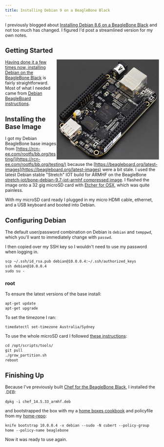 ```yaml
---
title: Installing Debian 9 on a BeagleBone Black
---
```

I previously blogged about [Installing Debian 8.6 on a BeagleBone Black](https://leastresistance.wordpress.com/2016/10/14/installing-debian-8-6-on-a-beaglebone-black/) and not too much has changed. I figured I'd post a streamlined version for my own notes.

## Getting Started

<a href="https://www.adafruit.com/product/1996"><img src="/assets/1996-01.jpg" alt="BeagleBone Black" width="335" height="328" align="right" />

Having done it a few times now, installing Debian on the <a href="https://www.adafruit.com/product/1996">BeagleBone Black</a> is fairly straightforward. Most of what I needed came from [Debian BeagleBoard instructions](https://elinux.org/BeagleBoardDebian).

## Installing the Base Image

I got my Debian BeagleBone base images from [https://rcn-ee.com/rootfs/bb.org/testing/](https://rcn-ee.com/rootfs/bb.org/testing/) because the [https://beagleboard.org/latest-images](https://beagleboard.org/latest-images) were a bit stale. I used the latest Debian stable "Stretch" IOT build for ARMHF on the BeagleBone [stretch-iot/bone-debian-9.7-iot-armhf compressed image](https://rcn-ee.com/rootfs/bb.org/testing/2019-01-27/stretch-iot/bone-debian-9.7-iot-armhf-2019-01-27-4gb.img.xz). I flashed the image onto a 32 gig microSD card with [Etcher for OSX](https://www.etcher.io/), which was quite painless.

With my microSD card ready I plugged in my micro HDMI cable, ethernet, and a USB keyboard and booted into Debian.

## Configuring Debian

The default user/password combination on Debian is `debian` and `temppwd`, which you'll want to immediately change with `passwd`.

I then copied over my SSH key so I wouldn't need to use my password when logging in.

    scp ~/.ssh/id_rsa.pub debian@10.0.0.4:~/.ssh/authorized_keys
    ssh debian@10.0.0.4
    sudo su -

### root

To ensure the latest versions of the base install:

    apt-get update
    apt-get upgrade

To set the timezone I ran:

    timedatectl set-timezone Australia/Sydney

To use the whole microSD card I followed [these instructions](http://elinux.org/Beagleboard:BeagleBoneBlack_Debian#Expanding_File_System_Partition_On_A_microSD):

    cd /opt/scripts/tools/
    git pull
    ./grow_partition.sh
    reboot

## Finishing Up

Because I've previously built [Chef for the BeagleBone Black](https://leastresistance.wordpress.com/2018/04/04/chef-14-arm-on-the-beaglebone-black/), I installed the .DEB:

    dpkg -i chef_14.5.33_armhf.deb

and bootstrapped the box with my a [home boxes cookbook](https://github.com/mattray/mattray-cookbook) and policyfile from my [home-repo](https://github.com/mattray/home-repo/):

    knife bootstrap 10.0.0.4 -x debian --sudo -N cubert --policy-group home --policy-name beaglebone

Now it was ready to use again.
